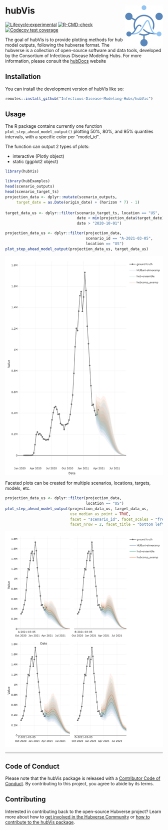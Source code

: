 # hubVis <a href="https://infectious-disease-modeling-hubs.github.io/hubVis/"><img src="man/figures/logo.png" align="right" height="131" alt="hubVis website" /></a>


[![Lifecycle:experimental](https://img.shields.io/badge/lifecycle-experimental-orange.svg)](https://lifecycle.r-lib.org/articles/stages.html#experimental)
[![R-CMD-check](https://github.com/Infectious-Disease-Modeling-Hubs/hubVis/actions/workflows/R-CMD-check.yaml/badge.svg)](https://github.com/Infectious-Disease-Modeling-Hubs/hubVis/actions/workflows/R-CMD-check.yaml)
[![Codecov test coverage](https://codecov.io/gh/Infectious-Disease-Modeling-Hubs/hubVis/branch/main/graph/badge.svg)](https://app.codecov.io/gh/Infectious-Disease-Modeling-Hubs/hubVis?branch=main)


The goal of hubVis is to provide plotting methods for hub model outputs, 
following the hubverse format. The hubverse is a collection of open-source 
software and data tools, developed by the Consortium of Infectious Disease 
Modeling Hubs. For more information, please consult the 
[hubDocs](https://hubdocs.readthedocs.io/en/latest/) website


## Installation

You can install the development version of hubVis like so:

```r
remotes::install_github("Infectious-Disease-Modeling-Hubs/hubVis")
```

## Usage

The R package contains currently one function `plot_step_ahead_model_output()` 
plotting 50%, 80%, and 95% quantiles intervals, with a specific color per
"model_id".


The function can output 2 types of plots: 

 - interactive (Plotly object)
 - static (ggplot2 object)

```r
library(hubVis)
```
```r
library(hubExamples)
head(scenario_outputs)
head(scenario_target_ts)
projection_data <- dplyr::mutate(scenario_outputs,
     target_date = as.Date(origin_date) + (horizon * 7) - 1)

target_data_us <- dplyr::filter(scenario_target_ts, location == "US",
                                date < min(projection_data$target_date) + 21,
                                date > "2020-10-01")
```


```r
projection_data_us <- dplyr::filter(projection_data,
                                    scenario_id == "A-2021-03-05",
                                    location == "US")
plot_step_ahead_model_output(projection_data_us, target_data_us)
```
![](./man/figures/simple_plotly.png)

 Faceted plots can be created for multiple scenarios, locations, targets, 
 models, etc.

```r
projection_data_us <- dplyr::filter(projection_data,
                                    location == "US")
plot_step_ahead_model_output(projection_data_us, target_data_us, 
                             use_median_as_point = TRUE,
                             facet = "scenario_id", facet_scales = "free_x", 
                             facet_nrow = 2, facet_title = "bottom left")
```
![](./man/figures/facet_plot.png)


***

## Code of Conduct

Please note that the hubVis package is released with a [Contributor Code of Conduct](.github/CODE_OF_CONDUCT.md). By contributing to this project, you agree to abide by its terms.

## Contributing

Interested in contributing back to the open-source Hubverse project?
Learn more about how to [get involved in the Hubverse Community](https://hubdocs.readthedocs.io/en/latest/overview/contribute.html) or [how to contribute to the hubVis package](.github/CONTRIBUTING.md).

